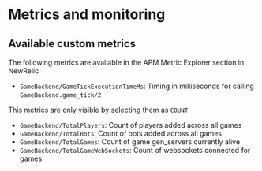 # Metrics and monitoring

## Available custom metrics

The following metrics are available in the APM Metric Explorer section in NewRelic

- `GameBackend/GameTickExecutionTimeMs`: Timing in milliseconds for calling `GameBackend.game_tick/2`

This metrics are only visible by selecting them as `COUNT`
- `GameBackend/TotalPlayers`: Count of players added across all games
- `GameBackend/TotalBots`: Count of bots added across all games
- `GameBackend/TotalGames`: Count of game gen_servers currently alive
- `GameBackend/TotalGameWebSockets`: Count of websockets connected for games
